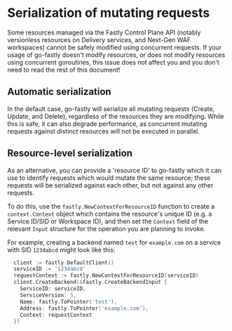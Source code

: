 # Serialization of mutating requests

Some resources managed via the Fastly Control Plane API (notably
versionless resources on Delivery services, and Next-Gen WAF
workspaces) cannot be safely modified using concurrent requests. If
your usage of go-fastly doesn't modify resources, or does not modify
resources using concurrent goroutines, this issue does not affect you
and you don't need to read the rest of this document!

## Automatic serialization

In the default case, go-fastly will serialize all mutating requests
(Create, Update, and Delete), regardless of the resources they are
modifying. While this is safe, it can also degrade performance, as
concurrent mutating requests against distinct resources will not be
executed in parallel.

## Resource-level serialization

As an alternative, you can provide a 'resource ID' to go-fastly which
it can use to identify requests which would mutate the same resource;
these requests will be serialized against each other, but not against
any other requests.

To do this, use the `fastly.NewContextForResourceID` function to
create a `context.Context` object which contains the resource's unique
ID (e.g. a Service ID/SID or Workspace ID), and then set the `Context`
field of the relevant `Input` structure for the operation you are
planning to invoke.

For example, creating a backend named `test` for `example.com` on a
service with SID `1234abcd` might look like this:

```go
  client := fastly.DefaultClient()
  serviceID := '1234abcd'
  requestContext := fastly.NewContextForResourceID(serviceID)
  client.CreateBackend(&fastly.CreateBackendInput {
    ServiceID: serviceID,
    ServiceVersion: 5,
    Name: fastly.ToPointer('test'),
    Address: fastly.ToPointer('example.com'),
    Context: requestContext
  })
```
